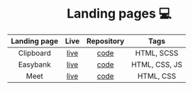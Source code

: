 <h1 align="center">Landing pages 💻</h1>

<div align="center">

| Landing page | Live  | Repository  | Tags | 
| :-----: | :-: | :-: | :--: | 
| Clipboard | [live](https://clipboard-kzaleskaa.netlify.app/) | [code](https://github.com/kzaleskaa/landing-page-examples/tree/main/clipboard-landing-page) | HTML, SCSS|
| Easybank | [live](https://easybank-kzaleskaa.netlify.app/) | [code](https://github.com/kzaleskaa/landing-page-examples/tree/main/easybank-landing-page) | HTML, CSS, JS|
| Meet | [live](https://meet-kzaleska.netlify.app/) | [code](https://github.com/kzaleskaa/landing-page-examples/tree/main/meet-landing-page) | HTML, CSS|

</div>

